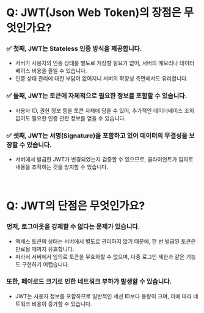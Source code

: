 # Q: JWT(Json Web Token)의 장점은 무엇인가요?

### ✅ 첫째, JWT는 Stateless 인증 방식을 제공합니다.
- 서버가 사용자의 인증 상태를 별도로 저장할 필요가 없어, 서버의 메모리나 데이터베이스 비용을 줄일 수 있습니다.
- 인증 상태 관리에 대한 부담이 없어지니 서버의 확장성 측면에서도 유리합니다.

### ✅ 둘째, JWT는 토큰에 자체적으로 필요한 정보를 포함할 수 있습니다.  
- 사용자 ID, 권한 정보 등을 토큰 자체에 담을 수 있어, 추가적인 데이터베이스 조회 없이도 필요한 인증 관련 정보를 얻을 수 있습니다.

### ✅ 셋째, JWT는 서명(Signature)을 포함하고 있어 데이터의 무결성을 보장할 수 있습니다.
- 서버에서 발급한 JWT가 변경되었는지 검증할 수 있으므로, 클라이언트가 임의로 내용을 조작하는 것을 방지할 수 있습니다.

<br/>

# Q: JWT의 단점은 무엇인가요?

### 먼저, 로그아웃을 강제할 수 없다는 문제가 있습니다. 
- 액세스 토큰의 상태는 서버에서 별도로 관리하지 않기 때문에, 한 번 발급된 토큰은 만료될 때까지 유효합니다.
- 따라서 서버에서 임의로 토큰을 무효화할 수 없으며, 다중 로그인 제한과 같은 기능도 구현하기 어렵습니다.

### 또한, 페이로드 크기로 인한 네트워크 부하가 발생할 수 있습니다. 
- JWT는 사용자 정보를 포함하므로 일반적인 세션 ID보다 용량이 크며, 이에 따라 네트워크 비용이 증가할 수 있습니다.

